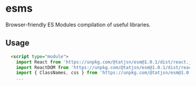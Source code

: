 # esms
Browser-friendly ES Modules compilation of useful libraries.

## Usage
```html
  <script type="module">
    import React from 'https://unpkg.com/@tatjsn/esm@1.0.1/dist/react.js';
    import ReactDOM from 'https://unpkg.com/@tatjsn/esm@1.0.1/dist/react-dom.js';
    import { ClassNames, css } from 'https://unpkg.com/@tatjsn/esm@1.0.1/dist/emotion-core.js';
    ...
```

